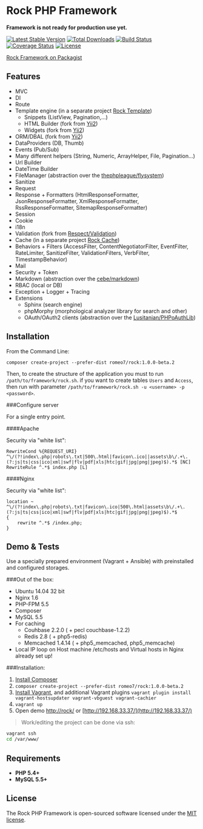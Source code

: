 Rock PHP Framework
=================

**Framework is not ready for production use yet.**

[![Latest Stable Version](https://poser.pugx.org/romeo7/rock/v/stable.svg)](https://packagist.org/packages/romeo7/rock)
[![Total Downloads](https://poser.pugx.org/romeo7/rock/downloads.svg)](https://packagist.org/packages/romeo7/rock)
[![Build Status](https://travis-ci.org/romeo7/rock.svg?branch=master)](https://travis-ci.org/romeo7/rock)
[![Coverage Status](https://coveralls.io/repos/romeo7/rock/badge.png?branch=master)](https://coveralls.io/r/romeo7/rock?branch=master)
[![License](https://poser.pugx.org/romeo7/rock/license.svg)](https://packagist.org/packages/romeo7/rock)

[Rock Framework on Packagist](https://packagist.org/packages/romeo7/rock)

Features
-------------------

 * MVC
 * DI
 * Route
 * Template engine (in a separate project [Rock Template](https://github.com/romeo7/rock-template))
    * Snippets (ListView, Pagination,...)
    * HTML Builder (fork from [Yii2](https://github.com/yiisoft/yii2))
    * Widgets (fork from [Yii2](https://github.com/yiisoft/yii2))
 * ORM/DBAL (fork from [Yii2](https://github.com/yiisoft/yii2))
 * DataProviders (DB, Thumb)
 * Events (Pub/Sub)
 * Many different helpers (String, Numeric, ArrayHelper, File, Pagination...)
 * Url Builder
 * DateTime Builder
 * FileManager (abstraction over the [thephpleague/flysystem](https://github.com/thephpleague/flysystem))
 * Sanitize
 * Request
 * Response + Formatters (HtmlResponseFormatter, JsonResponseFormatter, XmlResponseFormatter, RssResponseFormatter, SitemapResponseFormatter)
 * Session
 * Cookie
 * i18n
 * Validation (fork from [Respect/Validation](https://github.com/Respect/Validation))
 * Cache (in a separate project [Rock Cache](https://github.com/romeo7/rock-cache))
 * Behaviors + Filters (AccessFilter, ContentNegotiatorFilter, EventFilter, RateLimiter, SanitizeFilter, ValidationFilters, VerbFilter, TimestampBehavior)
 * Mail
 * Security + Token
 * Markdown (abstraction over the [cebe/markdown](https://github.com/cebe/markdown))
 * RBAC (local or DB)
 * Exception + Logger + Tracing
 * Extensions
    * Sphinx (search engine)
    * phpMorphy (morphological analyzer library for search and other)
    * OAuth/OAuth2 clients (abstraction over the [Lusitanian/PHPoAuthLib](https://github.com/Lusitanian/PHPoAuthLib))


Installation
-------------------

From the Command Line:

`composer create-project --prefer-dist romeo7/rock:1.0.0-beta.2`

Then, to create the structure of the application you must to run `/path/to/framework/rock.sh`.
if you want to create tables `Users` and `Access`, then run with parameter `/path/to/framework/rock.sh -u <username> -p <password>`.

###Configure server

For a single entry point.

####Apache

Security via "white list":

```
RewriteCond %{REQUEST_URI} ^\/(?!index\.php|robots\.txt|500\.html|favicon\.ico||assets\b\/.+\.(?:js|ts|css|ico|xml|swf|flv|pdf|xls|htc|gif|jpg|png|jpeg)$).*$ [NC]
RewriteRule ^.*$ index.php [L]
```

####Nginx

Security via "white list":

```
location ~ ^\/(?!index\.php|robots\.txt|favicon\.ico|500\.html|assets\b\/.+\.(?:js|ts|css|ico|xml|swf|flv|pdf|xls|htc|gif|jpg|png|jpeg)$).*$
{
    rewrite ^.*$ /index.php;
}
```

Demo & Tests
-------------------

Use a specially prepared environment (Vagrant + Ansible) with preinstalled and configured storages.

###Out of the box:

 * Ubuntu 14.04 32 bit
 * Nginx 1.6
 * PHP-FPM 5.5
 * Composer
 * MySQL 5.5
 * For caching
    * Couhbase 2.2.0 ( + pecl couchbase-1.2.2)
    * Redis 2.8 ( + php5-redis)
    * Memcached 1.4.14 ( + php5_memcached, php5_memcache)
 * Local IP loop on Host machine /etc/hosts and Virtual hosts in Nginx already set up!

###Installation:

1. [Install Composer](https://getcomposer.org/doc/00-intro.md#globally)
2. `composer create-project --prefer-dist romeo7/rock:1.0.0-beta.2`
3. [Install Vagrant](https://www.vagrantup.com/downloads), and additional Vagrant plugins `vagrant plugin install vagrant-hostsupdater vagrant-vbguest vagrant-cachier`
4. `vagrant up`
5. Open demo [http://rock/](http://rock/) or [http://192.168.33.37/](http://192.168.33.37/)

> Work/editing the project can be done via ssh:
```bash
vagrant ssh
cd /var/www/
```

Requirements
-------------------
 * **PHP 5.4+**
 * **MySQL 5.5+**

License
-------------------

The Rock PHP Framework is open-sourced software licensed under the [MIT license](http://opensource.org/licenses/MIT).